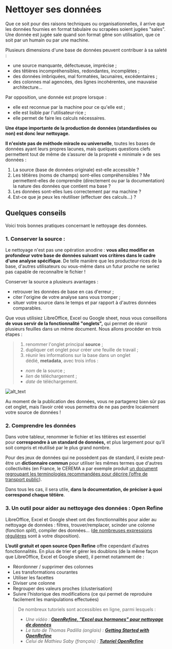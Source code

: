 # **Nettoyer ses données**

Que ce soit pour des raisons techniques ou organisationnelles, il arrive que les données fournies en format tabulaire ou scrapées soient jugées "sales". Une donnée est jugée sale quand son format gêne son utilisation, que ce soit par un humain ou par une machine.

Plusieurs dimensions d'une base de données peuvent contribuer à sa saleté :
* une source manquante, défectueuse, imprécise ;
* des têtières incompréhensibles, redondantes, incomplètes ;
* des données imbriquées, mal formatées, lacunaires, excédentaires ;
* des colonnes mal agencées, des lignes incohérentes, une mauvaise architecture...

Par opposition, une donnée est propre lorsque : 
* elle est reconnue par la machine pour ce qu'elle est ;
* elle est lisible par l'utilisateur·rice ;
* elle permet de faire les calculs nécessaires.

**Une étape importante de la production de données (standardisées ou non) est donc leur nettoyage.**

**Il n'existe pas de méthode miracle ou universelle**, toutes les bases de données ayant leurs propres lacunes, mais quelques questions clefs permettent tout de même de s’assurer de la propreté « minimale » de ses données : 
1. La source (base de données originale) est-elle accessible ? 
2. Les têtières (noms de champs) sont-elles compréhensibles ? Me permettent-elles de comprendre (directement ou par la documentation) la nature des données que contient ma base ?
3. Les données sont-elles lues correctement par ma machine ?
4. Est-ce que je peux les réutiliser (effectuer des calculs…) ?

## **Quelques conseils**

Voici trois bonnes pratiques concernant le nettoyage des données. 

### 1. **Conserver la source :**

Le nettoyage n'est pas une opération anodine : **vous allez modifier en profondeur votre base de données suivant vos critères dans le cadre d'une analyse spécifique**. De telle manière que les producteur·rices de la base, d'autres utilisateurs ou vous-même dans un futur proche ne seriez pas capable de reconnaître le fichier !

Conserver la source a plusieurs avantages :
* retrouver les données de base en cas d'erreur ;
* citer l'origine de votre analyse sans vous tromper ;
* situer votre source dans le temps et par rapport à d'autres données comparables.

Que vous utilisiez LibreOffice, Excel ou Google sheet, nous vous conseillons **de vous servir de la fonctionnalité "onglets",** qui permet de réunir plusieurs feuilles dans un même document. Nous allons procéder en trois étapes :

> 1. renommer l'onglet principal **source** ;
> 2. dupliquer cet onglet pour créer une feuille de travail ;
> 3. réunir les informations sur la base dans un onglet dédié, **metadata**, avec trois infos :
   > * _nom_ de la source ;
   > * _lien_ de téléchargement ;
   > * _date_ de téléchargement.

![alt_text](https://i.ibb.co/r0dNVPR/Capture-d-e-cran-2023-03-22-a-12-10-54.png)

Au moment de la publication des données, vous ne partagerez bien sûr pas cet onglet, mais l’avoir créé vous permettra de ne pas perdre localement votre source de données !  

### 2. **Comprendre les données**

Dans votre tableur, renommer le fichier et les têtières est essentiel pour **correspondre à un standard de données,** et plus largement pour qu’il soit compris et réutilisé par le plus grand nombre. 

Pour des jeux de données qui ne possèdent pas de standard, il existe peut-être un **dictionnaire commun** pour utiliser les mêmes termes que d'autres collectivités (en France, le CEREMA a par exemple produit [un document regroupant les terminologies recommandées pour décrire l’offre de transport public](https://www.cerema.fr/fr/actualites/referentiel-donnees-offre-transport-public-guide-mise-oeuvre)).

Dans tous les cas, il sera utile, **dans la documentation, de préciser à quoi correspond chaque têtière**.

### 3. **Un outil pour aider au nettoyage des données : Open Refine**

LibreOffice, Excel et Google sheet ont des fonctionnalités pour aider au nettoyage de données : filtres, trouver/remplacer, scinder une colonne (fonction _split_), compiler des données… ([de nombreuses expressions régulières](https://fr.wikipedia.org/wiki/Expression_r%C3%A9guli%C3%A8re) sont à votre disposition). 

**L’outil gratuit et open source Open Refine** offre cependant d’autres fonctionnalités. En plus de trier et gérer les doublons (de la même façon que LibreOffice, Excel et Google sheet), il permet notamment de : 
* Réordonner / supprimer des colonnes
* Les transformations courantes
* Utiliser les facettes
* Diviser une colonne
* Regrouper des valeurs proches (clusterisation)
* Suivre l’historique des modifications (ce qui permet de reproduire facilement les manipulations effectuées)  

> De nombreux tutoriels sont accessibles en ligne, parmi lesquels : 
> * _Une vidéo : **[OpenRefine, "Excel aux hormones" pour nettoyage de données](https://www.patrimoine-et-numerique.fr/tutoriels/52-36-openrefine-excel-aux-hormones-pour-nettoyage-de-donnees)**_
> * _Le tuto de Thomas Padilla (anglais) : **[Getting Started with OpenRefine](https://www.thomaspadilla.org/dataprep/)**_
> * _Celui de Mathieu Saby (français) : **[Tutoriel OpenRefine](https://msaby.gitlab.io/tutoriel-openrefine/index.html)**_
